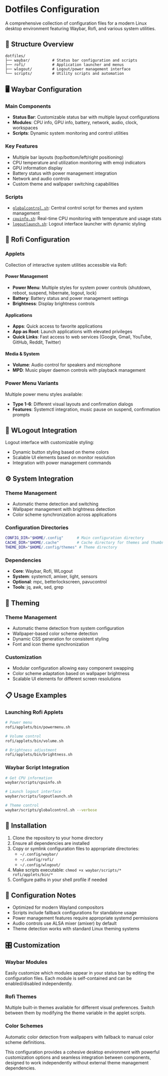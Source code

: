 # Dotfiles Configuration

A comprehensive collection of configuration files for a modern Linux desktop environment featuring Waybar, Rofi, and various system utilities.

## 📁 Structure Overview

```
dotfiles/
├── waybar/          # Status bar configuration and scripts
├── rofi/            # Application launcher and menus
├── wlogout/         # Logout/power management interface
└── scripts/         # Utility scripts and automation
```

## 🖥️ Waybar Configuration

### Main Components
- **Status Bar**: Customizable status bar with multiple layout configurations
- **Modules**: CPU info, GPU info, battery, network, audio, clock, workspaces
- **Scripts**: Dynamic system monitoring and control utilities

### Key Features
- Multiple bar layouts (top/bottom/left/right positioning)
- CPU temperature and utilization monitoring with emoji indicators
- GPU information display
- Battery status with power management integration
- Network and audio controls
- Custom theme and wallpaper switching capabilities

### Scripts
- [`globalcontrol.sh`](waybar/scripts/globalcontrol.sh): Central control script for themes and system management
- [`cpuinfo.sh`](waybar/scripts/cpuinfo.sh): Real-time CPU monitoring with temperature and usage stats
- [`logoutlaunch.sh`](waybar/scripts/logoutlaunch.sh): Logout interface launcher with dynamic styling

## 🚀 Rofi Configuration

### Applets
Collection of interactive system utilities accessible via Rofi:

#### Power Management
- **Power Menu**: Multiple styles for system power controls (shutdown, reboot, suspend, hibernate, logout, lock)
- **Battery**: Battery status and power management settings
- **Brightness**: Display brightness controls

#### Applications
- **Apps**: Quick access to favorite applications
- **App as Root**: Launch applications with elevated privileges
- **Quick Links**: Fast access to web services (Google, Gmail, YouTube, GitHub, Reddit, Twitter)

#### Media & System
- **Volume**: Audio control for speakers and microphone
- **MPD**: Music player daemon controls with playback management

### Power Menu Variants
Multiple power menu styles available:
- **Type 1-6**: Different visual layouts and confirmation dialogs
- **Features**: Systemctl integration, music pause on suspend, confirmation prompts

## 🔐 WLogout Integration

Logout interface with customizable styling:
- Dynamic button styling based on theme colors
- Scalable UI elements based on monitor resolution
- Integration with power management commands

## ⚙️ System Integration

### Theme Management
- Automatic theme detection and switching
- Wallpaper management with brightness detection
- Color scheme synchronization across applications

### Configuration Directories
```bash
CONFIG_DIR="$HOME/.config"      # Main configuration directory
CACHE_DIR="$HOME/.cache"        # Cache directory for themes and thumbnails
THEME_DIR="$HOME/.config/themes" # Theme directory
```

### Dependencies
- **Core**: Waybar, Rofi, WLogout
- **System**: systemctl, amixer, light, sensors
- **Optional**: mpc, betterlockscreen, pavucontrol
- **Tools**: jq, awk, sed, grep

## 🎨 Theming

### Theme Management
- Automatic theme detection from system configuration
- Wallpaper-based color scheme detection
- Dynamic CSS generation for consistent styling
- Font and icon theme synchronization

### Customization
- Modular configuration allowing easy component swapping
- Color scheme adaptation based on wallpaper brightness
- Scalable UI elements for different screen resolutions

## 📋 Usage Examples

### Launching Rofi Applets
```bash
# Power menu
rofi/applets/bin/powermenu.sh

# Volume control
rofi/applets/bin/volume.sh

# Brightness adjustment
rofi/applets/bin/brightness.sh
```

### Waybar Script Integration
```bash
# Get CPU information
waybar/scripts/cpuinfo.sh

# Launch logout interface
waybar/scripts/logoutlaunch.sh

# Theme control
waybar/scripts/globalcontrol.sh --verbose
```

## 🔧 Installation

1. Clone the repository to your home directory
2. Ensure all dependencies are installed
3. Copy or symlink configuration files to appropriate directories:
   - `~/.config/waybar/`
   - `~/.config/rofi/`
   - `~/.config/wlogout/`
4. Make scripts executable: `chmod +x waybar/scripts/* rofi/applets/bin/*`
5. Configure paths in your shell profile if needed

## 📝 Configuration Notes

- Optimized for modern Wayland compositors
- Scripts include fallback configurations for standalone usage
- Power management features require appropriate systemd permissions
- Audio controls use ALSA mixer (amixer) by default
- Theme detection works with standard Linux theming systems

## 🎛️ Customization

### Waybar Modules
Easily customize which modules appear in your status bar by editing the configuration files. Each module is self-contained and can be enabled/disabled independently.

### Rofi Themes
Multiple built-in themes available for different visual preferences. Switch between them by modifying the theme variable in the applet scripts.

### Color Schemes
Automatic color detection from wallpapers with fallback to manual color scheme definitions.

This configuration provides a cohesive desktop environment with powerful customization options and seamless integration between components, designed to work independently without external theme management dependencies.
